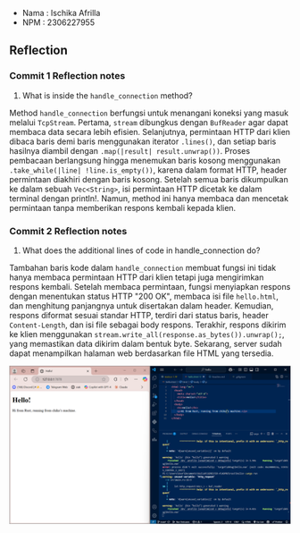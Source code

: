 - Nama : Ischika Afrilla
- NPM : 2306227955

## Reflection
### Commit 1 Reflection notes
1. What is inside the `handle_connection` method?

Method `handle_connection` berfungsi untuk menangani koneksi yang masuk melalui `TcpStream`. Pertama, `stream` dibungkus dengan `BufReader` agar dapat membaca data secara lebih efisien. Selanjutnya, permintaan HTTP dari klien dibaca baris demi baris menggunakan iterator `.lines()`, dan setiap baris hasilnya diambil dengan `.map(|result| result.unwrap())`. Proses pembacaan berlangsung hingga menemukan baris kosong menggunakan `.take_while(|line| !line.is_empty())`, karena dalam format HTTP, header permintaan diakhiri dengan baris kosong. Setelah semua baris dikumpulkan ke dalam sebuah `Vec<String>`, isi permintaan HTTP dicetak ke dalam terminal dengan println!. Namun, method ini hanya membaca dan mencetak permintaan tanpa memberikan respons kembali kepada klien.

### Commit 2 Reflection notes
1. What does the additional lines of code in handle_connection do?

Tambahan baris kode dalam `handle_connection` membuat fungsi ini tidak hanya membaca permintaan HTTP dari klien tetapi juga mengirimkan respons kembali. Setelah membaca permintaan, fungsi menyiapkan respons dengan menentukan status HTTP "200 OK", membaca isi file `hello.html`, dan menghitung panjangnya untuk disertakan dalam header. Kemudian, respons diformat sesuai standar HTTP, terdiri dari status baris, header `Content-Length`, dan isi file sebagai body respons. Terakhir, respons dikirim ke klien menggunakan `stream.write_all(response.as_bytes()).unwrap();`, yang memastikan data dikirim dalam bentuk byte. Sekarang, server sudah dapat menampilkan halaman web berdasarkan file HTML yang tersedia.

![Commit 2 screen capture](/assets/images/commit2.png)